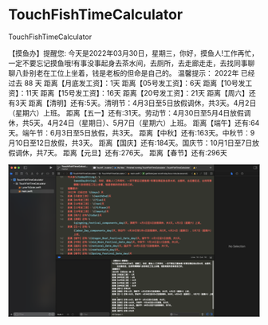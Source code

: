 # TouchFishTimeCalculator
TouchFishTimeCalculator

 【摸鱼办】提醒您:
 今天是2022年03月30日，星期三，你好，摸鱼人!工作再忙，一定不要忘记摸鱼哦!有事没事起身去茶水间，去厕所，去走廊走走，去找同事聊聊八卦别老在工位上坐着，钱是老板的但命是自己的。
 温馨提示：
 2022年 已经过去 88 天
 距离【月底发工资】：1天
 距离【05号发工资】：6天
 距离【10号发工资】：11天
 距离【15号发工资】：16天
 距离【20号发工资】：21天
 距离【周六】还有3天
 距离【清明】还有:5天。清明节：4月3日至5日放假调休，共3天。4月2日（星期六）上班。
 距离【五一】还有:31天。劳动节：4月30日至5月4日放假调休，共5天。4月24日（星期日）、5月7日（星期六）上班。
 距离【端午】还有:64天。端午节：6月3日至5日放假，共3天。
 距离【中秋】还有:163天。中秋节：9月10日至12日放假，共3天。
 距离【国庆】还有:184天。国庆节：10月1日至7日放假调休，共7天。
 距离【元旦】还有:276天。
 距离【春节】还有:296天

![TouchFishTimeCalculator](./Resources/TouchFishTimeCalculator.png)
